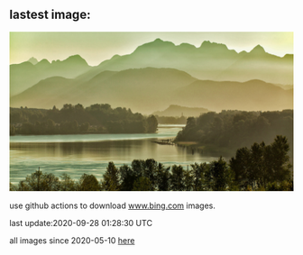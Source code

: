 ## lastest image:
![](images/FraserRiver.jpg)

use github actions to download www.bing.com images.

last update:2020-09-28 01:28:30 UTC

all images since 2020-05-10 [here](https://github.com/counter2015/bing-daily-images/tree/master/images) 
